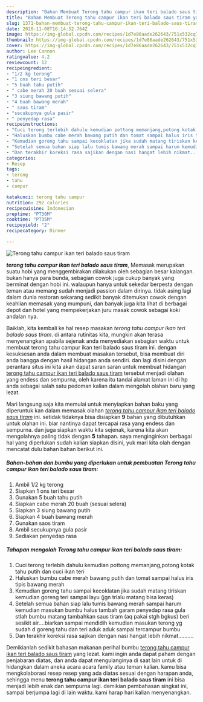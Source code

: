 ```yaml
---
description: "Bahan Membuat Terong tahu campur ikan teri balado saus tiram yang Enak Banget"
title: "Bahan Membuat Terong tahu campur ikan teri balado saus tiram yang Enak Banget"
slug: 1371-bahan-membuat-terong-tahu-campur-ikan-teri-balado-saus-tiram-yang-enak-banget
date: 2020-11-08T16:14:52.764Z
image: https://img-global.cpcdn.com/recipes/1d7e86aade262643/751x532cq70/terong-tahu-campur-ikan-teri-balado-saus-tiram-foto-resep-utama.jpg
thumbnail: https://img-global.cpcdn.com/recipes/1d7e86aade262643/751x532cq70/terong-tahu-campur-ikan-teri-balado-saus-tiram-foto-resep-utama.jpg
cover: https://img-global.cpcdn.com/recipes/1d7e86aade262643/751x532cq70/terong-tahu-campur-ikan-teri-balado-saus-tiram-foto-resep-utama.jpg
author: Lee Cannon
ratingvalue: 4.2
reviewcount: 12
recipeingredient:
- "1/2 kg terong"
- "1 ons teri besar"
- "5 buah tahu putih"
- " cabe merah 20 buah sesuai selera"
- "3 siung bawang putih"
- "4 buah bawang merah"
- " saos tiram"
- "secukupnya gula pasir"
- " penyedap rasa"
recipeinstructions:
- "Cuci terong terlebih dahulu kemudian pottong memanjang,potong kotak tahu putih dan cuci ikan teri"
- "Haluskan bumbu cabe merah bawang putih dan tomat sampai halus iris tipis bawang merah"
- "Kemudian goreng tahu sampai kecoklatan jika sudah matang tiriskan kemudian goreng teri sampai layu (jgn trlalu matang bisa keras)"
- "Setelah semua bahan siap lalu tumis bawang merah sampai harum kemudian masukan bumbu halus tambah garam penyedap rasa gula stlah bumbu matang tambahkan saus tiram (aq pakai stgh bgkus) beri sesikit air....biarkan sampai mendidih kemudian masukan terong yg sudah d goreng tahu dan teri aduk aduk sampai tercampur bumbu"
- "Dan terakhir koreksi rasa sajikan dengan nasi hangat lebih nikmat.........."
categories:
- Resep
tags:
- terong
- tahu
- campur

katakunci: terong tahu campur 
nutrition: 292 calories
recipecuisine: Indonesian
preptime: "PT30M"
cooktime: "PT35M"
recipeyield: "2"
recipecategory: Dinner

---
```



![Terong tahu campur ikan teri balado saus tiram](https://img-global.cpcdn.com/recipes/1d7e86aade262643/751x532cq70/terong-tahu-campur-ikan-teri-balado-saus-tiram-foto-resep-utama.jpg)

<b><i>terong tahu campur ikan teri balado saus tiram</i></b>, Memasak merupakan suatu hobi yang menggembirakan dilakukan oleh sebagian besar kalangan. bukan hanya para bunda, sebagian cowok juga cukup banyak yang berminat dengan hobi ini. walaupun hanya untuk sekedar berpesta dengan teman atau memang sudah menjadi passion dalam dirinya. tidak asing lagi dalam dunia restoran sekarang sedikit banyak ditemukan cowok dengan keahlian memasak yang mumpuni, dan banyak juga kita lihat di berbagai depot dan hotel yang mempekerjakan juru masak cowok sebagai koki andalan nya.



Baiklah, kita kembali ke hal resep masakan <i>terong tahu campur ikan teri balado saus tiram</i>. di antara rutinitas kita, mungkin akan terasa menyenangkan apabila sejenak anda menyediakan sebagian waktu untuk membuat terong tahu campur ikan teri balado saus tiram ini. dengan kesuksesan anda dalam membuat masakan tersebut, bisa membuat diri anda bangga dengan hasil hidangan anda sendiri. dan lagi disini dengan perantara situs ini kita akan dapat saran saran untuk membuat hidangan <u>terong tahu campur ikan teri balado saus tiram</u> tersebut menjadi olahan yang endess dan sempurna, oleh karena itu tandai alamat laman ini di hp anda sebagai salah satu pedoman kalian dalam mengolah olahan baru yang lezat.


Mari langsung saja kita memulai untuk menyiapkan bahan baku yang diperuntuk kan dalam memasak olahan <u><i>terong tahu campur ikan teri balado saus tiram</i></u> ini. setidak tidaknya bisa disiapkan <b>9</b> bahan yang dibutuhkan untuk olahan ini. biar nantinya dapat tercapai rasa yang endess dan sempurna. dan juga siapkan waktu kita sejenak, karena kita akan mengolahnya paling tidak dengan <b>5</b> tahapan. saya menginginkan berbagai hal yang diperlukan sudah kalian siapkan disini, yuk mari kita olah dengan mencatat dulu bahan bahan berikut ini.

<!--inarticleads1-->

##### Bahan-bahan dan bumbu yang diperlukan untuk pembuatan Terong tahu campur ikan teri balado saus tiram:

1. Ambil 1/2 kg terong
1. Siapkan 1 ons teri besar
1. Gunakan 5 buah tahu putih
1. Siapkan  cabe merah 20 buah (sesuai selera)
1. Siapkan 3 siung bawang putih
1. Siapkan 4 buah bawang merah
1. Gunakan  saos tiram
1. Ambil secukupnya gula pasir
1. Sediakan  penyedap rasa




<!--inarticleads2-->

##### Tahapan mengolah Terong tahu campur ikan teri balado saus tiram:

1. Cuci terong terlebih dahulu kemudian pottong memanjang,potong kotak tahu putih dan cuci ikan teri
1. Haluskan bumbu cabe merah bawang putih dan tomat sampai halus iris tipis bawang merah
1. Kemudian goreng tahu sampai kecoklatan jika sudah matang tiriskan kemudian goreng teri sampai layu (jgn trlalu matang bisa keras)
1. Setelah semua bahan siap lalu tumis bawang merah sampai harum kemudian masukan bumbu halus tambah garam penyedap rasa gula stlah bumbu matang tambahkan saus tiram (aq pakai stgh bgkus) beri sesikit air....biarkan sampai mendidih kemudian masukan terong yg sudah d goreng tahu dan teri aduk aduk sampai tercampur bumbu
1. Dan terakhir koreksi rasa sajikan dengan nasi hangat lebih nikmat..........




Demikianlah sedikit bahasan makanan perihal bumbu <u>terong tahu campur ikan teri balado saus tiram</u> yang lezat. kami ingin anda dapat paham dengan penjabaran diatas, dan anda dapat mengulanginya di saat lain untuk di hidangkan dalam aneka acara acara family atau teman kalian. kamu bisa mengkolaborasi resep resep yang ada diatas sesuai dengan harapan anda, sehingga menu <b>terong tahu campur ikan teri balado saus tiram</b> ini bisa menjadi lebih enak dan sempurna lagi. demikian pembahasan singkat ini, sampai berjumpa lagi di lain waktu. kami harap hari kalian menyenangkan.

